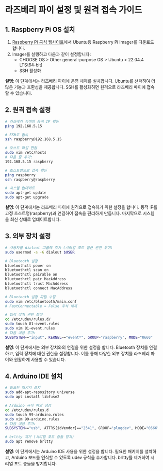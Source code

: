 # 라즈베리 파이 설정 및 원격 접속 가이드

## 1. Raspberry Pi OS 설치

1. [Raspberry Pi 공식 웹사이트](https://www.raspberrypi.com/software/)에서 Ubuntu용 Raspberry Pi Imager를 다운로드합니다.
2. Imager를 실행하고 다음과 같이 설정합니다:
   - CHOOSE OS > Other general-purpose OS > Ubuntu > 22.04.4 LTS(64-bit)
   - SSH 활성화

**설명**: 이 단계에서는 라즈베리 파이에 운영 체제를 설치합니다. Ubuntu를 선택하여 더 많은 기능과 호환성을 제공합니다. SSH를 활성화하면 원격으로 라즈베리 파이에 접속할 수 있습니다.

## 2. 원격 접속 설정

```bash
# 라즈베리 파이의 동적 IP 확인
ping 192.168.5.15

# SSH로 접속
ssh raspberry@192.168.5.15

# 호스트 파일 편집
sudo vim /etc/hosts
# 다음 줄 추가:
192.168.5.15 raspberry 

# 호스트명으로 접속 확인
ping raspberry
ssh raspberry@raspberry

# 시스템 업데이트
sudo apt-get update
sudo apt-get upgrade
```

**설명**: 이 단계에서는 라즈베리 파이에 원격으로 접속하기 위한 설정을 합니다. 동적 IP를 고정 호스트명(raspberry)과 연결하여 접속을 편리하게 만듭니다. 마지막으로 시스템을 최신 상태로 업데이트합니다.

## 3. 외부 장치 설정

```bash
# 사용자를 dialout 그룹에 추가 (시리얼 포트 접근 권한 부여)
sudo usermod -a -G dialout $USER

# Bluetooth 설정
bluetoothctl power on
bluetoothctl scan on
bluetoothctl pairable on
bluetoothctl pair MacAddress
bluetoothctl trust MacAddress
bluetoothctl connect MacAddress

# Bluetooth 설정 파일 수정
sudo vim /etc/bluetooth/main.conf
# FastConnectable = False 주석 해제

# 입력 장치 권한 설정
cd /etc/udev/rules.d/
sudo touch 81-event.rules
sudo vim 81-event.rules
# 다음 내용 추가:
SUBSYSTEM=="input", KERNEL=="event*", GROUP="raspberry", MODE="0660"
```

**설명**: 이 단계에서는 외부 장치와의 연결을 위한 설정을 합니다. Bluetooth 장치를 연결하고, 입력 장치에 대한 권한을 설정합니다. 이를 통해 다양한 외부 장치를 라즈베리 파이와 원활하게 사용할 수 있습니다.

## 4. Arduino IDE 설치

```bash
# 필요한 패키지 설치
sudo add-apt-repository universe
sudo apt install libfuse2

# Arduino 규칙 파일 생성
cd /etc/udev/rules.d
sudo touch 99-arduino.rules
sudo vim 99-arduino.rules
# 다음 내용 추가:
SUBSYSTEM=="usb", ATTRS{idVendor}=="2341", GROUP="plugdev", MODE="0666"

# brltty 제거 (시리얼 포트 충돌 방지)
sudo apt remove brltty
```

**설명**: 이 단계에서는 Arduino IDE 사용을 위한 설정을 합니다. 필요한 패키지를 설치하고, Arduino 보드를 인식할 수 있도록 udev 규칙을 추가합니다. brltty를 제거하여 시리얼 포트 충돌을 방지합니다.